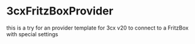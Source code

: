 # 3cxFritzBoxProvider
this is a try for an provider template for 3cx v20 to connect to a FritzBox with special settings
